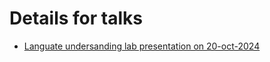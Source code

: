 # Details for talks

* [Languate undersanding lab presentation on 20-oct-2024](languate-undersanding-lab-20-oct-2024)

